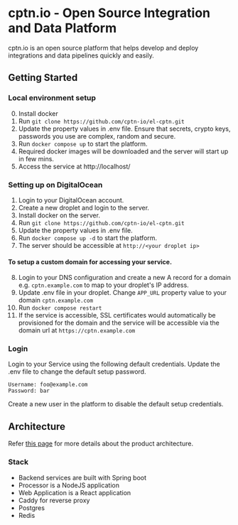 # cptn.io - Open Source Integration and Data Platform
cptn.io is an open source platform that helps develop and deploy integrations and data pipelines quickly and easily.

## Getting Started

### Local environment setup

0. Install docker
1. Run `git clone https://github.com/cptn-io/el-cptn.git`
2. Update the property values in .env file. Ensure that secrets, crypto keys, passwords you use are complex, random and secure.
3. Run `docker compose up` to start the platform.
4. Required docker images will be downloaded and the server will start up in few mins.
5. Access the service at http://localhost/

### Setting up on DigitalOcean

1. Login to your DigitalOcean account.
2. Create a new droplet and login to the server.
3. Install docker on the server.
4. Run `git clone https://github.com/cptn-io/el-cptn.git`
5. Update the property values in .env file.
6. Run `docker compose up -d` to start the platform.
7. The server should be accessible at `http://<your droplet ip>`

#### To setup a custom domain for accessing your service.
8. Login to your DNS configuration and create a new A record for a domain e.g. `cptn.example.com` to map to your droplet's IP address.
9. Update .env file in your droplet. Change `APP_URL` property value to your domain `cptn.example.com`
10. Run `docker compose restart`
12. If the service is accessible, SSL certificates would automatically be provisioned for the domain and the service will be accessible via the domain url at `https://cptn.example.com`

### Login
Login to your Service using the following default credentials. Update the .env file to change the default setup password. 

```
Username: foo@example.com
Password: bar
```

Create a new user in the platform to disable the default setup credentials.

## Architecture

Refer [this page](https://docs.cptn.io/docs/architecture/overview) for more details about the product architecture.

### Stack
- Backend services are built with Spring boot
- Processor is a NodeJS application
- Web Application is a React application
- Caddy for reverse proxy
- Postgres
- Redis

